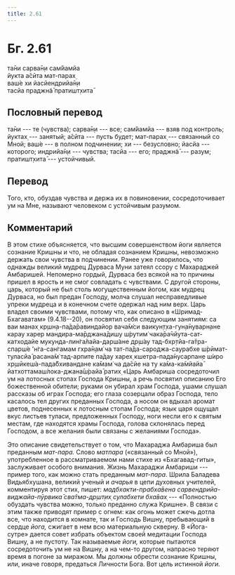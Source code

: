 ```yaml
---
title: 2.61
---
```


# Бг. 2.61
та̄ни сарва̄н̣и сам̇йамйа<br/>
йукта а̄сӣта мат-парах̣<br/>
ваш́е хи йасйендрийа̄н̣и<br/>
тасйа праджн̃а̄ пратишт̣хита̄
## Пословный перевод

та̄ни --- те (чувства); сарва̄н̣и --- все; сам̇йамйа --- взяв под контроль;
йуктах̣ --- занятый; а̄сӣта --- пусть будет; мат-парах̣ --- связанный со
Мной; ваш́е --- в полном подчинении; хи --- безусловно; йасйа ---
которого; индрийа̄н̣и --- чувства; тасйа --- его; праджн̃а̄ --- разум;
пратишт̣хита̄ --- устойчивый.

## Перевод

Того, кто, обуздав чувства и держа их в повиновении, сосредоточивает ум
на Мне, называют человеком с устойчивым разумом.

## Комментарий

В этом стихе объясняется, что высшим совершенством йоги является
сознание Кришны и что, не обладая сознанием Кришны, невозможно держать
свои чувства в подчинении. Ранее уже говорилось, что однажды великий
мудрец Дурваса Муни затеял ссору с Махараджей Амбаришей. Непомерно
гордый, Дурваса без всякой на то причины пришел в ярость и не смог
совладать с чувствами. С другой стороны, царь, который не был столь
могущественным йогом, как мудрец Дурваса, но был предан Господу, молча
слушал несправедливые упреки мудреца и в конечном счете одержал над ним
верх. Царь владел своими чувствами, потому что, как описано в
«Шримад-Бхагаватам» (9.4.18--20), он посвятил себя следующим занятиям:
са ваи манах̣ кр̣шн̣а-па̄да̄равиндайор вача̄м̇си ваикун̣т̣ха-гун̣а̄нуварн̣ане карау
харер мандира-ма̄рджана̄дишу ш́рутим̇ чака̄ра̄чйута-сат-катходайе
мукунда-лин̇га̄лайа-дарш́ане др̣ш́ау тад-бхр̣тйа-га̄тра-спарш́е 'н̇га-сан̇гамам
гхра̄н̣ам̇ ча тат-па̄да-сароджа-саурабхе ш́рӣмат-туласйа̄ расана̄м̇ тад-арпите
па̄дау харех̣ кшетра-пада̄нусарпан̣е ш́иро хр̣шӣкеш́а-пада̄бхивандане ка̄мам̇ ча
да̄сйе на ту ка̄ма-ка̄мйайа̄ йатхоттамаш́лока-джана̄ш́райа̄ ратих̣ «Царь Амбариша
сосредоточил ум на лотосных стопах Господа Кришны, а речь посвятил
описанию Его божественной обители; руками он убирал храм Господа, ушами
слушал рассказы об играх Господа; его глаза созерцали образ Господа,
тело касалось тел других преданных Господа, а носом он вдыхал аромат
цветов, поднесенных к лотосным стопам Господа; язык царя ощущал вкус
листьев туласи, предложенных Господу, ноги несли его к святым местам,
где находятся храмы Господа, голова склонялась перед Господом, а все
желания были связаны с желаниями Господа».

Это описание свидетельствует о том, что Махараджа Амбариша был преданным
*мат-пара.* Слово *матпара* («связанный со Мной»), употребленное в
рассматриваемом нами стихе из «Бхагавад-гиты», заслуживает особого
внимания. Жизнь Махараджи Амбариши --- пример того, как можно стать
преданным *мат-пара*. Шрила Баладева Видьябхушана, великий ученый и
*ачарья* в цепи духовных учителей, комментируя этот стих, пишет:
*мадбхакти-прабха̄вена сарвендрийа-виджайа-пӯрвика̄ сва̄тма-др̣шт̣их̣
сулабхети бха̄вах̣* --- «Полностью обуздать чувства можно, только преданно
служа Кришне». В связи с этим также приводят пример с огнем: как огонь
может сжечь дотла все, что находится в комнате, так и Господь Вишну,
пребывающий в сердце *йога,* сжигает в нем всю материальную скверну. В
«Йога-сутре» дается совет избрать объектом своей медитации Господа
Вишну, а не пустоту. Так называемые *йоги,* которые пытаются
сосредоточить ум не на Вишну, а на чем-то другом, напрасно теряют время
в погоне за миражом. Мы должны обрести сознание Кришны, или, иначе
говоря, предаться Личности Бога. Вот цель истинной *йоги.*
